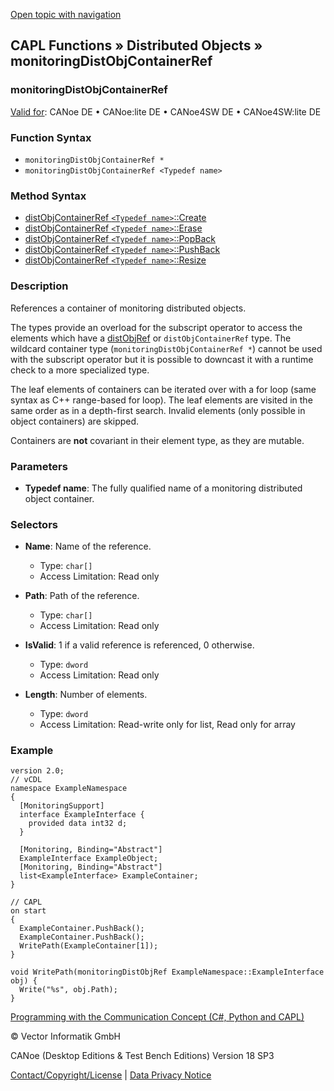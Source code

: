 [Open topic with navigation](../../../../../CANoeDEFamily.htm#Topics/CAPLFunctions/DistributedObjects/Objects/CAPLfunctionMonitoringDistObjContainerRef.md)

## CAPL Functions » Distributed Objects » monitoringDistObjContainerRef

### monitoringDistObjContainerRef

[Valid for](../../../Shared/FeatureAvailability.md): CANoe DE • CANoe:lite DE • CANoe4SW DE • CANoe4SW:lite DE

### Function Syntax

- `monitoringDistObjContainerRef *`
- `monitoringDistObjContainerRef <Typedef name>`

### Method Syntax

- [distObjContainerRef `<Typedef name>`::Create](../Methods/CAPLfunctiondistObjContainerRefCreate.md)
- [distObjContainerRef `<Typedef name>`::Erase](../Methods/CAPLfunctiondistObjContainerRefErase.md)
- [distObjContainerRef `<Typedef name>`::PopBack](../Methods/CAPLfunctiondistObjContainerRefPopBack.md)
- [distObjContainerRef `<Typedef name>`::PushBack](../Methods/CAPLfunctiondistObjContainerRefPushBack.md)
- [distObjContainerRef `<Typedef name>`::Resize](../Methods/CAPLfunctiondistObjContainerRefResize.md)

### Description

References a container of monitoring distributed objects.

The types provide an overload for the subscript operator to access the elements which have a [distObjRef](CAPLfunctiondistObjRef.md) or `distObjContainerRef` type. The wildcard container type (`monitoringDistObjContainerRef *`) cannot be used with the subscript operator but it is possible to downcast it with a runtime check to a more specialized type.

The leaf elements of containers can be iterated over with a for loop (same syntax as C++ range-based for loop). The leaf elements are visited in the same order as in a depth-first search. Invalid elements (only possible in object containers) are skipped.

Containers are **not** covariant in their element type, as they are mutable.

### Parameters

- **Typedef name**: The fully qualified name of a monitoring distributed object container.

### Selectors

- **Name**: Name of the reference.
  - Type: `char[]`
  - Access Limitation: Read only

- **Path**: Path of the reference.
  - Type: `char[]`
  - Access Limitation: Read only

- **IsValid**: 1 if a valid reference is referenced, 0 otherwise.
  - Type: `dword`
  - Access Limitation: Read only

- **Length**: Number of elements.
  - Type: `dword`
  - Access Limitation: Read-write only for list, Read only for array

### Example

```plaintext
version 2.0;
// vCDL
namespace ExampleNamespace
{
  [MonitoringSupport]
  interface ExampleInterface {
    provided data int32 d;
  }

  [Monitoring, Binding="Abstract"]
  ExampleInterface ExampleObject;
  [Monitoring, Binding="Abstract"]
  list<ExampleInterface> ExampleContainer;
}

// CAPL
on start
{
  ExampleContainer.PushBack();
  ExampleContainer.PushBack();
  WritePath(ExampleContainer[1]);
}

void WritePath(monitoringDistObjRef ExampleNamespace::ExampleInterface obj) {
  Write("%s", obj.Path);
}
```

[Programming with the Communication Concept (C#, Python and CAPL)](../../../CANoeCANalyzer/CommunicationConcept/Programming/CCP.md)

© Vector Informatik GmbH

CANoe (Desktop Editions & Test Bench Editions) Version 18 SP3

[Contact/Copyright/License](../../../Shared/ContactCopyrightLicense.md) | [Data Privacy Notice](https://www.vector.com/int/en/company/get-info/privacy-policy/)
